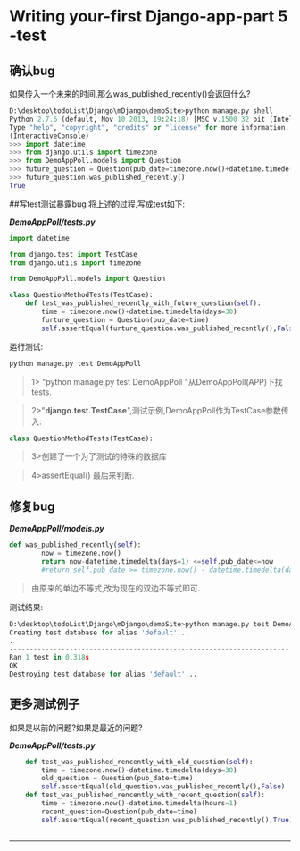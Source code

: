 # Writing your-first Django-app-part 5 -test


## 确认bug
如果传入一个未来的时间,那么was_published_recently()会返回什么?

```python
D:\desktop\todoList\Django\mDjango\demoSite>python manage.py shell
Python 2.7.6 (default, Nov 10 2013, 19:24:18) [MSC v.1500 32 bit (Intel)] on win32
Type "help", "copyright", "credits" or "license" for more information.
(InteractiveConsole)
>>> import datetime
>>> from django.utils import timezone
>>> from DemoAppPoll.models import Question
>>> future_question = Question(pub_date=timezone.now()+datetime.timedelta(days=30))
>>> future_question.was_published_recently()
True

```
##写test测试暴露bug
将上述的过程,写成test如下:

***DemoAppPoll/tests.py***

```python
import datetime

from django.test import TestCase
from django.utils import timezone

from DemoAppPoll.models import Question

class QuestionMethodTests(TestCase):
    def test_was_published_recently_with_future_question(self):
        time = timezone.now()+datetime.timedelta(days=30)
        furture_question = Question(pub_date=time)
        self.assertEqual(furture_question.was_published_recently(),False)
```

运行测试:

```python
python manage.py test DemoAppPoll
```

> 1> "python manage.py test DemoAppPoll "从DemoAppPoll(APP)下找tests.

> 2>"**django.test.TestCase**",测试示例,DemoAppPoll作为TestCase参数传入:
```python
class QuestionMethodTests(TestCase):
```

> 3>创建了一个为了测试的特殊的数据库

> 4>assertEqual() 最后来判断.



## 修复bug

***DemoAppPoll/models.py***

```python
def was_published_recently(self):
        now = timezone.now()
        return now-datetime.timedelta(days=1) <=self.pub_date<=now
        #return self.pub_date >= timezone.now() - datetime.timedelta(days=1)
```

> 由原来的单边不等式,改为现在的双边不等式即可.

测试结果:
```python
D:\desktop\todoList\Django\mDjango\demoSite>python manage.py test DemoAppPoll
Creating test database for alias 'default'...
.
----------------------------------------------------------------------
Ran 1 test in 0.318s
OK
Destroying test database for alias 'default'...
```

## 更多测试例子

如果是以前的问题?如果是最近的问题?

***DemoAppPoll/tests.py***
```python
    def test_was_published_rencently_with_old_question(self):
        time = timezone.now()-datetime.timedelta(days=30)
        old_question = Question(pub_date=time)
        self.assertEqual(old_question.was_published_recently(),False)
    def test_was_published_rencently_with_recent_question(self):
        time = timezone.now()-datetime.timedelta(hours=1)
        recent_question=Question(pub_date=time)
        self.assertEqual(recent_question.was_published_recently(),True)
       
```
----



